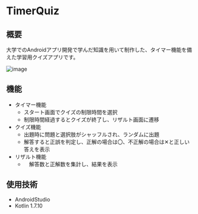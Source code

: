 # TimerQuiz
## 概要
大学でのAndroidアプリ開発で学んだ知識を用いて制作した、タイマー機能を備えた学習用クイズアプリです。  

![image](https://github.com/YM-0/TimerQuiz/assets/108323257/054d28aa-83a4-418d-a7b1-e0047f0a5a51)

## 機能
* タイマー機能
  * スタート画面でクイズの制限時間を選択
  * 制限時間経過するとクイズが終了し、リザルト画面に遷移
* クイズ機能
  * 出題時に問題と選択肢がシャッフルされ、ランダムに出題
  * 解答すると正誤を判定し、正解の場合は〇、不正解の場合は✕と正しい答えを表示
* リザルト機能
  * 　解答数と正解数を集計し、結果を表示
 
## 使用技術
* AndroidStudio
* Kotlin 1.7.10
